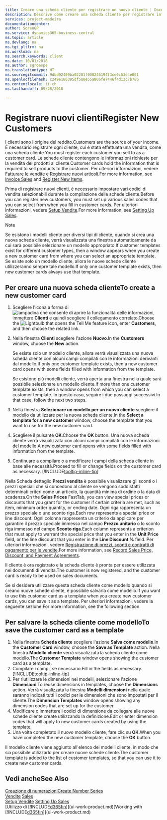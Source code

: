 ```yaml
---
title: Creare una scheda cliente per registrare un nuovo cliente | Documenti Microsoft
description: Descrive come creare una scheda cliente per registrare informazioni su ogni nuovo cliente a cui sono rivolte le vendite.
services: project-madeira
documentationcenter: 
author: SorenGP
ms.service: dynamics365-business-central
ms.topic: article
ms.devlang: na
ms.tgt_pltfrm: na
ms.workload: na
ms.search.keywords: client
ms.date: 10/01/2018
ms.author: sgroespe
ms.translationtype: HT
ms.sourcegitcommit: 9dbd92409ba02281f008246194f3ce0c53e4e001
ms.openlocfilehash: c249e186395df580e55a806fe7446f4d13c7b786
ms.contentlocale: it-ch
ms.lasthandoff: 09/28/2018

---
```

# <a name="register-new-customers"></a><span data-ttu-id="ee384-103">Registrare nuovi clienti</span><span class="sxs-lookup"><span data-stu-id="ee384-103">Register New Customers</span></span>
<span data-ttu-id="ee384-104">I clienti sono l'origine del reddito.</span><span class="sxs-lookup"><span data-stu-id="ee384-104">Customers are the source of your income.</span></span> <span data-ttu-id="ee384-105">È necessario registrare ogni cliente, cui è stata effettuata una vendita, come una scheda cliente.</span><span class="sxs-lookup"><span data-stu-id="ee384-105">You must register each customer you sell to as a customer card.</span></span> <span data-ttu-id="ee384-106">Le schede cliente contengono le informazioni richieste per la vendita dei prodotti al cliente.</span><span class="sxs-lookup"><span data-stu-id="ee384-106">Customer cards hold the information that is required to sell products to the customer.</span></span> <span data-ttu-id="ee384-107">Per ulteriori informazioni, vedere [Fatturare le vendite](sales-how-invoice-sales.md) e [Registrare nuovi articoli](inventory-how-register-new-items.md).</span><span class="sxs-lookup"><span data-stu-id="ee384-107">For more information, see [Invoice Sales](sales-how-invoice-sales.md) and [Register New Items](inventory-how-register-new-items.md).</span></span>  

<span data-ttu-id="ee384-108">Prima di registrare nuovi clienti, è necessario impostare vari codici di vendita selezionabili durante la compilazione delle schede cliente.</span><span class="sxs-lookup"><span data-stu-id="ee384-108">Before you can register new customers, you must set up various sales codes that you can select from when you fill in customer cards.</span></span> <span data-ttu-id="ee384-109">Per ulteriori informazioni, vedere [Setup Vendite](sales-setup-sales.md).</span><span class="sxs-lookup"><span data-stu-id="ee384-109">For more information, see [Setting Up Sales](sales-setup-sales.md).</span></span>

> [!NOTE]  
>   <span data-ttu-id="ee384-110">Se esistono i modelli cliente per diversi tipi di cliente, quando si crea una nuova scheda cliente, verrà visualizzata una finestra automaticamente da cui sarà possibile selezionare un modello appropriato.</span><span class="sxs-lookup"><span data-stu-id="ee384-110">If customer templates exist for different customer types, then a window appears when you create a new customer card from where you can select an appropriate template.</span></span> <span data-ttu-id="ee384-111">Se esiste solo un modello cliente, allora le nuove schede cliente utilizzeranno sempre tale modello.</span><span class="sxs-lookup"><span data-stu-id="ee384-111">If only one customer template exists, then new customer cards always use that template.</span></span>

## <a name="to-create-a-new-customer-card"></a><span data-ttu-id="ee384-112">Per creare una nuova scheda cliente</span><span class="sxs-lookup"><span data-stu-id="ee384-112">To create a new customer card</span></span>
1. <span data-ttu-id="ee384-113">Scegliere l'icona a forma di ![lampadina che consente di aprire la funzionalità delle informazioni](media/ui-search/search_small.png "Informazioni sull'operazione che si desidera eseguire"), immettere **Clienti** e quindi scegliere il collegamento correlato.</span><span class="sxs-lookup"><span data-stu-id="ee384-113">Choose the ![Lightbulb that opens the Tell Me feature](media/ui-search/search_small.png "Tell me what you want to do") icon, enter **Customers**, and then choose the related link.</span></span>  
2. <span data-ttu-id="ee384-114">Nella finestra **Clienti** scegliere l'azione **Nuovo**.</span><span class="sxs-lookup"><span data-stu-id="ee384-114">In the **Customers** window, choose the **New** action.</span></span>

    <span data-ttu-id="ee384-115">Se esiste solo un modello cliente, allora verrà visualizzata una nuova scheda cliente con alcuni campi compilati con le informazioni derivanti dal modello.</span><span class="sxs-lookup"><span data-stu-id="ee384-115">If only one customer template exists, then a new customer card opens with some fields filled with information from the template.</span></span>

    <span data-ttu-id="ee384-116">Se esistono più modelli cliente, verrà aperta una finestra nella quale sarà possibile selezionare un modello cliente.</span><span class="sxs-lookup"><span data-stu-id="ee384-116">If more than one customer template exists, then a window opens from which you can select a customer template.</span></span> <span data-ttu-id="ee384-117">In questo caso, seguire i due passaggi successivi.</span><span class="sxs-lookup"><span data-stu-id="ee384-117">In that case, follow the next two steps.</span></span>
3. <span data-ttu-id="ee384-118">Nella finestra **Selezionare un modello per un nuovo cliente** scegliere il modello da utilizzare per la nuova scheda cliente.</span><span class="sxs-lookup"><span data-stu-id="ee384-118">In the **Select a template for a new customer** window, choose the template that you want to use for the new customer card.</span></span>
4. <span data-ttu-id="ee384-119">Scegliere il pulsante **OK**.</span><span class="sxs-lookup"><span data-stu-id="ee384-119">Choose the **OK** button.</span></span> <span data-ttu-id="ee384-120">Una nuova scheda cliente verrà visualizzata con alcuni campi compilati con le informazioni del modello.</span><span class="sxs-lookup"><span data-stu-id="ee384-120">A new customer card opens with some fields filled with information from the template.</span></span>  
5. <span data-ttu-id="ee384-121">Continuare a compilare o a modificare i campi della scheda cliente in base alle necessità.</span><span class="sxs-lookup"><span data-stu-id="ee384-121">Proceed to fill or change fields on the customer card as necessary.</span></span> [!INCLUDE[tooltip-inline-tip](includes/tooltip-inline-tip_md.md)]

<span data-ttu-id="ee384-122">Nella Scheda dettaglio **Prezzi vendita** è possibile visualizzare gli sconti o i prezzi speciali che si concedono al cliente se vengono soddisfatti determinati criteri come un articolo, la quantità minima di ordine o la data di scadenza.</span><span class="sxs-lookup"><span data-stu-id="ee384-122">On the **Sales Prices** FastTab, you can view special prices or discounts that you grant for the customer if certain criteria are met, such as item, minimum order quantity, or ending date.</span></span> <span data-ttu-id="ee384-123">Ogni riga rappresenta un prezzo speciale o uno sconto riga.</span><span class="sxs-lookup"><span data-stu-id="ee384-123">Each row represents a special price or line discount.</span></span> <span data-ttu-id="ee384-124">Ogni colonna rappresenta un criterio da applicare per garantire il prezzo speciale immesso nel campo **Prezzo unitario** o lo sconto riga immesso nel campo **Sconto riga**.</span><span class="sxs-lookup"><span data-stu-id="ee384-124">Each column represents a criterion that must apply to warrant the special price that you enter in the **Unit Price** field, or the line discount that you enter in the **Line Discount %** field.</span></span> <span data-ttu-id="ee384-125">Per ulteriori informazioni, vedere [Registrazione di prezzi, sconti e contratti di pagamento per le vendite](sales-how-record-sales-price-discount-payment-agreements.md).</span><span class="sxs-lookup"><span data-stu-id="ee384-125">For more information, see [Record Sales Price, Discount, and Payment Agreements](sales-how-record-sales-price-discount-payment-agreements.md).</span></span>

<span data-ttu-id="ee384-126">Il cliente è ora registrato e la scheda cliente è pronta per essere utilizzata nei documenti di vendita.</span><span class="sxs-lookup"><span data-stu-id="ee384-126">The customer is now registered, and the customer card is ready to be used on sales documents.</span></span>

<span data-ttu-id="ee384-127">Se si desidera utilizzare questa scheda cliente come modello quando si creano nuove schede cliente, è possibile salvarla come modello.</span><span class="sxs-lookup"><span data-stu-id="ee384-127">If you want to use this customer card as a template when you create new customer cards, you can save it as a template.</span></span> <span data-ttu-id="ee384-128">Per ulteriori informazioni, vedere la seguente sezione:</span><span class="sxs-lookup"><span data-stu-id="ee384-128">For more information, see the following section.</span></span>

## <a name="to-save-the-customer-card-as-a-template"></a><span data-ttu-id="ee384-129">Per salvare la scheda cliente come modello</span><span class="sxs-lookup"><span data-stu-id="ee384-129">To save the customer card as a template</span></span>
1. <span data-ttu-id="ee384-130">Nella finestra **Scheda cliente** scegliere l'azione **Salva come modello**.</span><span class="sxs-lookup"><span data-stu-id="ee384-130">In the **Customer Card** window, choose the **Save as Template** action.</span></span> <span data-ttu-id="ee384-131">Nella finestra **Modello cliente** verrà visualizzata la scheda cliente come modello.</span><span class="sxs-lookup"><span data-stu-id="ee384-131">The **Customer Template** window opens showing the customer card as a template.</span></span>
2. <span data-ttu-id="ee384-132">Compilare i campi, se necessario.</span><span class="sxs-lookup"><span data-stu-id="ee384-132">Fill in the fields as necessary.</span></span> [!INCLUDE[tooltip-inline-tip](includes/tooltip-inline-tip_md.md)]
3. <span data-ttu-id="ee384-133">Per riutilizzare le dimensioni nei modelli, selezionare l'azione **Dimensioni**.</span><span class="sxs-lookup"><span data-stu-id="ee384-133">To reuse dimensions in templates, choose the **Dimensions** action.</span></span> <span data-ttu-id="ee384-134">Verrà visualizzata la finestra **Modelli dimensioni** nella quale saranno indicati tutti i codici per le dimensioni che sono impostati per il cliente.</span><span class="sxs-lookup"><span data-stu-id="ee384-134">The **Dimension Templates** window opens showing any dimension codes that are set up for the customer.</span></span>
4. <span data-ttu-id="ee384-135">Modificare o immettere i codici di dimensione da collegare alle nuove schede cliente create utilizzando la definizione.</span><span class="sxs-lookup"><span data-stu-id="ee384-135">Edit or enter dimension codes that will apply to new customer cards created by using the template.</span></span>  
5. <span data-ttu-id="ee384-136">Una volta completato il nuovo modello cliente, fare clic su **OK**.</span><span class="sxs-lookup"><span data-stu-id="ee384-136">When you have completed the new customer template, choose the **OK** button.</span></span>

<span data-ttu-id="ee384-137">Il modello cliente viene aggiunto all'elenco dei modelli cliente, in modo che sia possibile utilizzarlo per creare nuove schede cliente.</span><span class="sxs-lookup"><span data-stu-id="ee384-137">The customer template is added to the list of customer templates, so that you can use it to create new customer cards.</span></span>

## <a name="see-also"></a><span data-ttu-id="ee384-138">Vedi anche</span><span class="sxs-lookup"><span data-stu-id="ee384-138">See Also</span></span>
[<span data-ttu-id="ee384-139">Creazione di numerazioni</span><span class="sxs-lookup"><span data-stu-id="ee384-139">Create Number Series</span></span>](ui-create-number-series.md)  
<span data-ttu-id="ee384-140">[Vendite](sales-manage-sales.md)  </span><span class="sxs-lookup"><span data-stu-id="ee384-140">[Sales](sales-manage-sales.md)  </span></span>  
<span data-ttu-id="ee384-141">[Setup Vendite](sales-setup-sales.md)  </span><span class="sxs-lookup"><span data-stu-id="ee384-141">[Setting Up Sales](sales-setup-sales.md)  </span></span>  
<span data-ttu-id="ee384-142">[Utilizzo di [!INCLUDE[d365fin](includes/d365fin_md.md)]](ui-work-product.md)</span><span class="sxs-lookup"><span data-stu-id="ee384-142">[Working with [!INCLUDE[d365fin](includes/d365fin_md.md)]](ui-work-product.md)</span></span>

